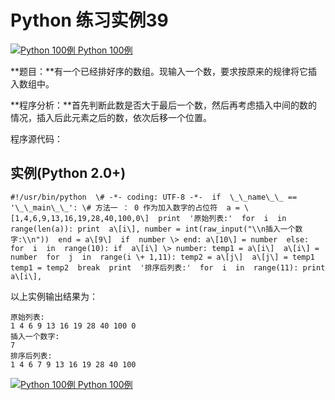 Python 练习实例39
=============

 [![Python 100例](../images/up.gif) Python 100例](python-100-examples.html)

**题目：**有一个已经排好序的数组。现输入一个数，要求按原来的规律将它插入数组中。

**程序分析：**首先判断此数是否大于最后一个数，然后再考虑插入中间的数的情况，插入后此元素之后的数，依次后移一个位置。

程序源代码：

实例(Python 2.0+)
---------------
```
#!/usr/bin/python  \# -*- coding: UTF-8 -*-  if  \_\_name\_\_ == '\_\_main\_\_': \# 方法一 ： 0 作为加入数字的占位符  a = \[1,4,6,9,13,16,19,28,40,100,0\]  print  '原始列表:'  for  i  in  range(len(a)): print  a\[i\], number = int(raw_input("\\n插入一个数字:\\n"))  end = a\[9\]  if  number \> end: a\[10\] = number  else: for  i  in  range(10): if  a\[i\] \> number: temp1 = a\[i\]  a\[i\] = number  for  j  in  range(i \+ 1,11): temp2 = a\[j\]  a\[j\] = temp1  temp1 = temp2  break  print  '排序后列表:'  for  i  in  range(11): print  a\[i\],
```
以上实例输出结果为：
```
原始列表:
1 4 6 9 13 16 19 28 40 100 0 
插入一个数字:
7
排序后列表:
1 4 6 7 9 13 16 19 28 40 100
```
 [![Python 100例](../images/up.gif) Python 100例](python-100-examples.html)